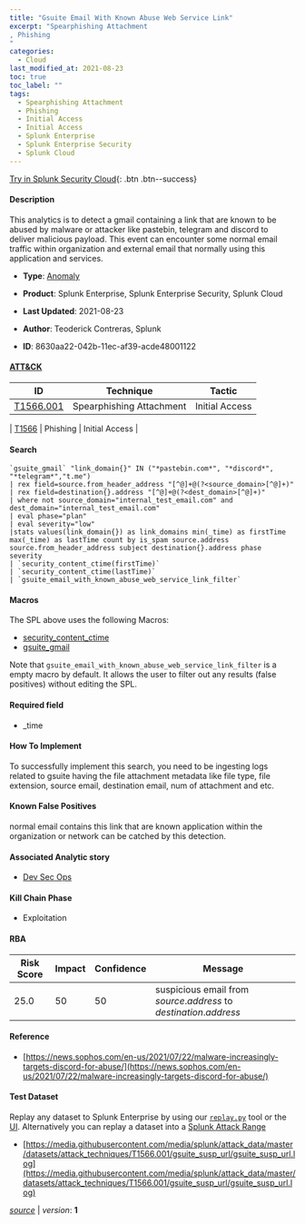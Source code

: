 ```yaml
---
title: "Gsuite Email With Known Abuse Web Service Link"
excerpt: "Spearphishing Attachment
, Phishing
"
categories:
  - Cloud
last_modified_at: 2021-08-23
toc: true
toc_label: ""
tags:
  - Spearphishing Attachment
  - Phishing
  - Initial Access
  - Initial Access
  - Splunk Enterprise
  - Splunk Enterprise Security
  - Splunk Cloud
---
```




[Try in Splunk Security Cloud](https://www.splunk.com/en_splunk_app_enrichmentus/cyber-security.html){: .btn .btn--success}

#### Description

This analytics is to detect a gmail containing a link that are known to be abused by malware or attacker like pastebin, telegram and discord to deliver malicious payload. This event can encounter some normal email traffic within organization and external email that normally using this application and services.

- **Type**: [Anomaly](https://github.com/splunk/security_content/wiki/object-Analytic-Types)
- **Product**: Splunk Enterprise, Splunk Enterprise Security, Splunk Cloud


- **Last Updated**: 2021-08-23
- **Author**: Teoderick Contreras, Splunk
- **ID**: 8630aa22-042b-11ec-af39-acde48001122


#### [ATT&CK](https://attack.mitre.org/)

| ID             | Technique        |  Tactic             |
| -------------- | ---------------- |-------------------- |
| [T1566.001](https://attack.mitre.org/techniques/T1566/001/) | Spearphishing Attachment | Initial Access |

| [T1566](https://attack.mitre.org/techniques/T1566/) | Phishing | Initial Access |

#### Search

```
`gsuite_gmail` "link_domain{}" IN ("*pastebin.com*", "*discord*", "*telegram*","t.me") 
| rex field=source.from_header_address "[^@]+@(?<source_domain>[^@]+)" 
| rex field=destination{}.address "[^@]+@(?<dest_domain>[^@]+)" 
| where not source_domain="internal_test_email.com" and dest_domain="internal_test_email.com" 
| eval phase="plan" 
| eval severity="low" 
|stats values(link_domain{}) as link_domains min(_time) as firstTime max(_time) as lastTime count by is_spam source.address source.from_header_address subject destination{}.address phase severity 
| `security_content_ctime(firstTime)` 
| `security_content_ctime(lastTime)` 
| `gsuite_email_with_known_abuse_web_service_link_filter`
```

#### Macros
The SPL above uses the following Macros:
* [security_content_ctime](https://github.com/splunk/security_content/blob/develop/macros/security_content_ctime.yml)
* [gsuite_gmail](https://github.com/splunk/security_content/blob/develop/macros/gsuite_gmail.yml)

Note that `gsuite_email_with_known_abuse_web_service_link_filter` is a empty macro by default. It allows the user to filter out any results (false positives) without editing the SPL.

#### Required field
* _time


#### How To Implement
To successfully implement this search, you need to be ingesting logs related to gsuite having the file attachment metadata like file type, file extension, source email, destination email, num of attachment and etc.

#### Known False Positives
normal email contains this link that are known application within the organization or network can be catched by this detection.

#### Associated Analytic story
* [Dev Sec Ops](/stories/dev_sec_ops)


#### Kill Chain Phase
* Exploitation



#### RBA

| Risk Score  | Impact      | Confidence   | Message      |
| ----------- | ----------- |--------------|--------------|
| 25.0 | 50 | 50 | suspicious email from $source.address$ to $destination{}.address$ |




#### Reference

* [https://news.sophos.com/en-us/2021/07/22/malware-increasingly-targets-discord-for-abuse/](https://news.sophos.com/en-us/2021/07/22/malware-increasingly-targets-discord-for-abuse/)



#### Test Dataset
Replay any dataset to Splunk Enterprise by using our [`replay.py`](https://github.com/splunk/attack_data#using-replaypy) tool or the [UI](https://github.com/splunk/attack_data#using-ui).
Alternatively you can replay a dataset into a [Splunk Attack Range](https://github.com/splunk/attack_range#replay-dumps-into-attack-range-splunk-server)


* [https://media.githubusercontent.com/media/splunk/attack_data/master/datasets/attack_techniques/T1566.001/gsuite_susp_url/gsuite_susp_url.log](https://media.githubusercontent.com/media/splunk/attack_data/master/datasets/attack_techniques/T1566.001/gsuite_susp_url/gsuite_susp_url.log)



[*source*](https://github.com/splunk/security_content/tree/develop/detections/cloud/gsuite_email_with_known_abuse_web_service_link.yml) \| *version*: **1**